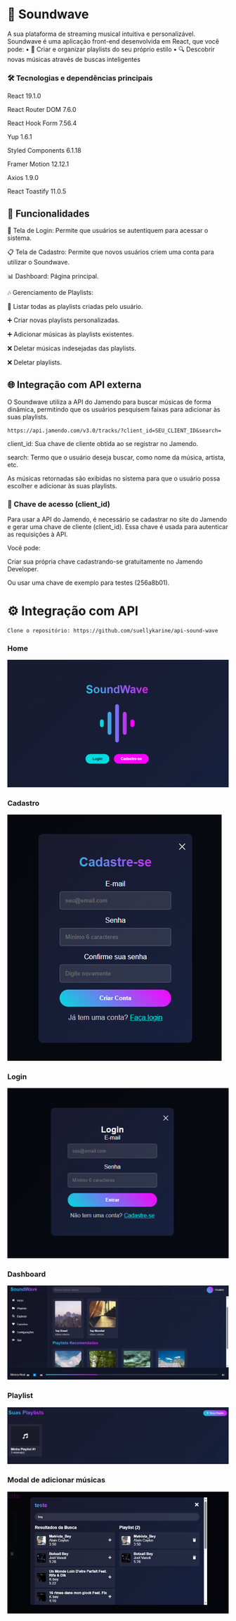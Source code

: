 # 🎵 Soundwave

A sua plataforma de streaming musical intuitiva e personalizável. 
Soundwave é uma aplicação front-end desenvolvida em React, que você pode: 
• 📁 Criar e organizar playlists do seu próprio estilo
• 🔍 Descobrir novas músicas através de buscas inteligentes

### 🛠️ Tecnologias e dependências principais

React 19.1.0

React Router DOM 7.6.0

React Hook Form 7.56.4

Yup 1.6.1

Styled Components 6.1.18

Framer Motion 12.12.1

Axios 1.9.0

React Toastify 11.0.5

## 🧩 Funcionalidades

🔐 Tela de Login: Permite que usuários se autentiquem para acessar o sistema.

📋 Tela de Cadastro: Permite que novos usuários criem uma conta para utilizar o Soundwave.

📊 Dashboard: Página principal.

🎶 Gerenciamento de Playlists:

   📜  Listar todas as playlists criadas pelo usuário.

   ➕ Criar novas playlists personalizadas.

   ➕ Adicionar músicas às playlists existentes.

  ❌ Deletar músicas indesejadas das playlists.

  ❌ Deletar playlists.

## 🌐 Integração com API externa

O Soundwave utiliza a API do Jamendo para buscar músicas de forma dinâmica, permitindo que os usuários pesquisem faixas para adicionar às suas playlists.

```
https://api.jamendo.com/v3.0/tracks/?client_id=SEU_CLIENT_ID&search=

```

client_id: Sua chave de cliente obtida ao se registrar no Jamendo.

search: Termo que o usuário deseja buscar, como nome da música, artista, etc.

As músicas retornadas são exibidas no sistema para que o usuário possa escolher e adicionar às suas playlists.

###  🔑 Chave de acesso (client_id)

Para usar a API do Jamendo, é necessário se cadastrar no site do Jamendo e gerar uma chave de cliente (client_id). Essa chave é usada para autenticar as requisições à API.

Você pode:

Criar sua própria chave cadastrando-se gratuitamente no Jamendo Developer.

Ou usar uma chave de exemplo para testes (256a8b01).

#  ⚙️ Integração com API

```
Clone o repositório: https://github.com/suellykarine/api-sound-wave

```

### Home

![home](./src/assets/image-2.png)

### Cadastro

![Cadastro](./src/assets/image-1.png)

### Login

![Login](./src/assets/image.png)

### Dashboard

![Dashboard](./src/assets/image-3.png)

### Playlist

![Playlist](./src/assets/image-4.png)

### Modal de adicionar músicas

![Modal](./src/assets/image6.png)
